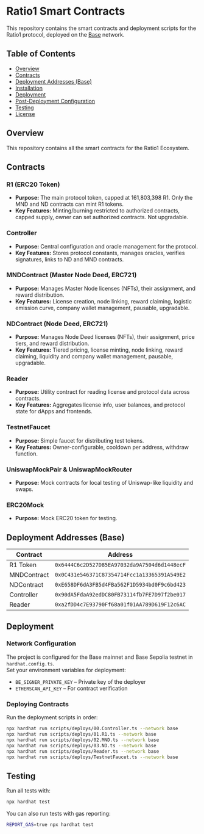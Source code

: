 # Ratio1 Smart Contracts

This repository contains the smart contracts and deployment scripts for the Ratio1 protocol, deployed on the [Base](https://base.org/) network.

## Table of Contents

- [Overview](#overview)
- [Contracts](#contracts)
- [Deployment Addresses (Base)](#deployment-addresses-base)
- [Installation](#installation)
- [Deployment](#deployment)
- [Post-Deployment Configuration](#post-deployment-configuration)
- [Testing](#testing)
- [License](#license)

## Overview

This repository contains all the smart contracts for the Ratio1 Ecosystem.

## Contracts

### R1 (ERC20 Token)

- **Purpose:** The main protocol token, capped at 161,803,398 R1. Only the MND and ND contracts can mint R1 tokens.
- **Key Features:** Minting/burning restricted to authorized contracts, capped supply, owner can set authorized contracts. Not upgradable.

### Controller

- **Purpose:** Central configuration and oracle management for the protocol.
- **Key Features:** Stores protocol constants, manages oracles, verifies signatures, links to ND and MND contracts.

### MNDContract (Master Node Deed, ERC721)

- **Purpose:** Manages Master Node licenses (NFTs), their assignment, and reward distribution.
- **Key Features:** License creation, node linking, reward claiming, logistic emission curve, company wallet management, pausable, upgradable.

### NDContract (Node Deed, ERC721)

- **Purpose:** Manages Node Deed licenses (NFTs), their assignment, price tiers, and reward distribution.
- **Key Features:** Tiered pricing, license minting, node linking, reward claiming, liquidity and company wallet management, pausable, upgradable.

### Reader

- **Purpose:** Utility contract for reading license and protocol data across contracts.
- **Key Features:** Aggregates license info, user balances, and protocol state for dApps and frontends.

### TestnetFaucet

- **Purpose:** Simple faucet for distributing test tokens.
- **Key Features:** Owner-configurable, cooldown per address, withdraw function.

### UniswapMockPair & UniswapMockRouter

- **Purpose:** Mock contracts for local testing of Uniswap-like liquidity and swaps.

### ERC20Mock

- **Purpose:** Mock ERC20 token for testing.

## Deployment Addresses (Base)

| Contract    | Address                                      |
| ----------- | -------------------------------------------- |
| R1 Token    | `0x6444C6c2D527D85EA97032da9A7504d6d1448ecF` |
| MNDContract | `0x0C431e546371C87354714Fcc1a13365391A549E2` |
| NDContract  | `0xE658DF6dA3FB5d4FBa562F1D5934bd0F9c6bd423` |
| Controller  | `0x90dA5FdaA92edDC80FB73114fb7FE7D97f2be017` |
| Reader      | `0xa2fDD4c7E93790Ff68a01f01AA789D619F12c6AC` |

## Deployment

### Network Configuration

The project is configured for the Base mainnet and Base Sepolia testnet in `hardhat.config.ts`.  
Set your environment variables for deployment:

- `BE_SIGNER_PRIVATE_KEY` – Private key of the deployer
- `ETHERSCAN_API_KEY` – For contract verification

### Deploying Contracts

Run the deployment scripts in order:

```sh
npx hardhat run scripts/deploys/00.Controller.ts --network base
npx hardhat run scripts/deploys/01.R1.ts --network base
npx hardhat run scripts/deploys/02.MND.ts --network base
npx hardhat run scripts/deploys/03.ND.ts --network base
npx hardhat run scripts/deploys/Reader.ts --network base
npx hardhat run scripts/deploys/TestnetFaucet.ts --network base
```

## Testing

Run all tests with:

```sh
npx hardhat test
```

You can also run tests with gas reporting:

```sh
REPORT_GAS=true npx hardhat test
```
